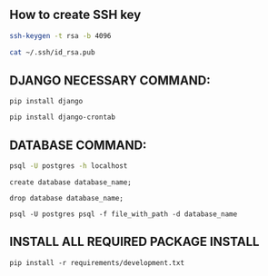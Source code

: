 ## How to create SSH key

```bash
ssh-keygen -t rsa -b 4096
```

```bash
cat ~/.ssh/id_rsa.pub
```

## DJANGO NECESSARY COMMAND:

```base
pip install django
```
```base
pip install django-crontab
```

## DATABASE COMMAND:

```bash
psql -U postgres -h localhost 
```
```base
create database database_name;
```
```base
drop database database_name;
```
```base
psql -U postgres psql -f file_with_path -d database_name
```
## INSTALL ALL REQUIRED PACKAGE INSTALL

```base
pip install -r requirements/development.txt 
```
